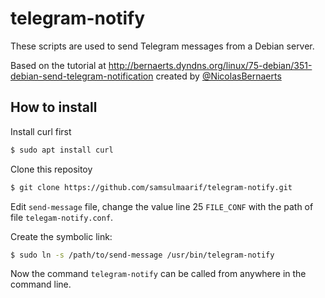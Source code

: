 # telegram-notify

These scripts are used to send Telegram messages from a Debian server.

Based on the tutorial at http://bernaerts.dyndns.org/linux/75-debian/351-debian-send-telegram-notification created by [@NicolasBernaerts](https://github.com/NicolasBernaerts)

## How to install

Install curl first

```sh
$ sudo apt install curl
```

Clone this repositoy

```sh
$ git clone https://github.com/samsulmaarif/telegram-notify.git
```

Edit `send-message` file, change the value line 25 `FILE_CONF` with the path of file `telegam-notify.conf`.

Create the symbolic link:

```sh
$ sudo ln -s /path/to/send-message /usr/bin/telegram-notify
```

Now the command `telegram-notify` can be called from anywhere in the command line.
